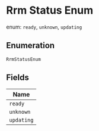 
# Rrm Status Enum

enum: `ready`, `unknown`, `updating`

## Enumeration

`RrmStatusEnum`

## Fields

| Name |
|  --- |
| `ready` |
| `unknown` |
| `updating` |


